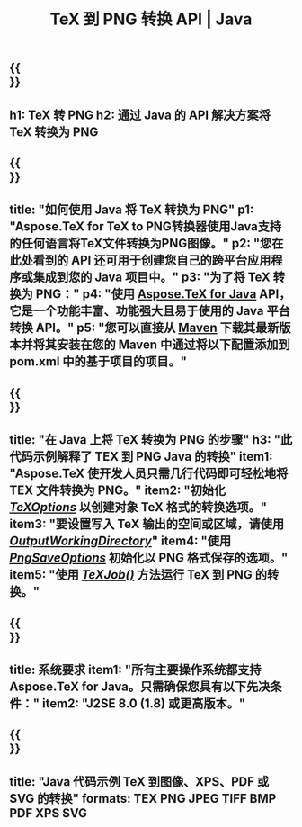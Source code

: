 ﻿---
translation: true
template: /_templates/_conversion-child-java.md
title: TeX 到 PNG 转换 API | Java
description: TeX 到 PNG 的转换功能。将此本地 Java 库集成到您的项目中，或使用跨平台应用程序将 TeX 转换为 PNG。
keywords: tex to png api java, tex2png 集成
url: /java/conversion/tex-to-png/
family: tex
platformtag: java
feature: conversion
informat: TEX
outformat: PNG
otherformats: BMP TIFF JPEG PDF XPS SVG
---

{{<section banner>}}
---
h1: TeX 转 PNG
h2: 通过 Java 的 API 解决方案将 TeX 转换为 PNG
---

{{<section overview>}}
---
title: "如何使用 Java 将 TeX 转换为 PNG"
p1: "Aspose.TeX for TeX to PNG转换器使用Java支持的任何语言将TeX文件转换为PNG图像。"
p2: "您在此处看到的 API 还可用于创建您自己的跨平台应用程序或集成到您的 Java 项目中。"
p3: "为了将 TeX 转换为 PNG："
p4: "使用 [Aspose.TeX for Java](https://products.aspose.com/tex/java) API，它是一个功能丰富、功能强大且易于使用的 Java 平台转换 API。"
p5: "您可以直接从 [Maven](https://repository.aspose.com/webapp/#/artifacts/browse/tree/General/repo/com/aspose/aspose-tex) 下载其最新版本并将其安装在您的 Maven 中通过将以下配置添加到 pom.xml 中的基于项目的项目。"
---

{{<section feature1>}}
---
title: "在 Java 上将 TeX 转换为 PNG 的步骤"
h3: "此代码示例解释了 TEX 到 PNG Java 的转换"
item1: "Aspose.TeX 使开发人员只需几行代码即可轻松地将 TEX 文件转换为 PNG。"
item2: "初始化 [*TeXOptions*](https://reference.aspose.com/tex/java/com.aspose.tex/TeXOptions) 以创建对象 TeX 格式的转换选项。"
item3: "要设置写入 TeX 输出的空间或区域，请使用 [*OutputWorkingDirectory*](https://reference.aspose.com/tex/java/com.aspose.tex/TeXOptions#getOutputWorkingDirectory--)"
item4: "使用 [*PngSaveOptions*](https://reference.aspose.com/tex/java/com.aspose.tex.rendering/PngSaveOptions) 初始化以 PNG 格式保存的选项。"
item5: "使用 [*TeXJob()*](https://reference.aspose.com/tex/java/com.aspose.tex/TeXJob) 方法运行 TeX 到 PNG 的转换。"
---

{{<section feature2>}}
---
title: 系统要求
item1: "所有主要操作系统都支持 Aspose.TeX for Java。只需确保您具有以下先决条件："
item2: "J2SE 8.0 (1.8) 或更高版本。"
---

{{<section widget>}}
---
title: "Java 代码示例 TeX 到图像、XPS、PDF 或 SVG 的转换"
formats: TEX PNG JPEG TIFF BMP PDF XPS SVG
---
